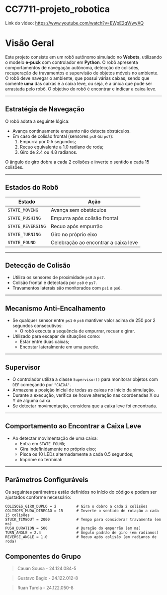# CC7711-projeto_robotica

Link do vídeo: https://www.youtube.com/watch?v=EWpE2qWwyXQ

# Visão Geral

Este projeto consiste em um robô autônomo simulado no **Webots**, utilizando o modelo **e-puck** com controlador em **Python**. O robô apresenta comportamentos de navegação autônoma, detecção de colisões, recuperação de travamentos e supervisão de objetos móveis no ambiente. O robô deve navegar o ambiente, que possui várias caixas, sendo que somente **uma** das caixas é a caixa leve, ou seja, é a única que pode ser arrastada pelo robô. O objetivo do robô é encontrar e indicar a caixa leve.

---

## Estratégia de Navegação

O robô adota a seguinte lógica:

- Avança continuamente enquanto não detecta obstáculos.
- Em caso de colisão frontal (sensores `ps0` ou `ps7`):
  1. Empurra por 0.5 segundos;
  2. Recuo equivalente a 1.0 radiano de roda;
  3. Giro de 2.4 ou 4.8 radianos.

O ângulo de giro dobra a cada 2 colisões e inverte o sentido a cada 15 colisões.

---

## Estados do Robô

| Estado          | Ação                            |
|-----------------|---------------------------------|
| `STATE_MOVING`  | Avança sem obstáculos           |
| `STATE_PUSHING` | Empurra após colisão frontal    |
| `STATE_REVERSING` | Recuo após empurrão           |
| `STATE_TURNING` | Giro no próprio eixo            |
| `STATE_FOUND`   | Celebração ao encontrar a caixa leve |

---

## Detecção de Colisão

- Utiliza os sensores de proximidade `ps0` a `ps7`.
- Colisão frontal é detectada por `ps0` e `ps7`.
- Travamentos laterais são monitorados com `ps1` a `ps6`.

---

## Mecanismo Anti-Encalhamento

- Se qualquer sensor entre `ps1` e `ps6` mantiver valor acima de 250 por 2 segundos consecutivos:
  - O robô executa a sequência de empurrar, recuar e girar.
- Utilizado para escapar de situações como:
  - Estar entre duas caixas;
  - Encostar lateralmente em uma parede.

---

## Supervisor

- O controlador utiliza a classe `Supervisor()` para monitorar objetos com `DEF` começando por `"CAIXA"`.
- Armazena a posição inicial de todas as caixas no início da simulação.
- Durante a execução, verifica se houve alteração nas coordenadas X ou Y de alguma caixa.
- Se detectar movimentação, considera que a caixa leve foi encontrada.

---

## Comportamento ao Encontrar a Caixa Leve

- Ao detectar movimentação de uma caixa:
  - Entra em `STATE_FOUND`;
  - Gira indefinidamente no próprio eixo;
  - Pisca os 10 LEDs alternadamente a cada 0.5 segundos;
  - Imprime no terminal:

---

## Parâmetros Configuráveis

Os seguintes parâmetros estão definidos no início do código e podem ser ajustados conforme necessário:
```
COLISOES_GIRO_DUPLO = 2         # Gira o dobro a cada 2 colisões
COLISOES_MUDA_DIRECAO = 15      # Inverte o sentido de rotação a cada 15 colisões
STUCK_TIMEOUT = 2000            # Tempo para considerar travamento (em ms)
PUSH_DURATION = 500             # Duração do empurrão (em ms)
TURN_ANGLE = 2.4                # Ângulo padrão de giro (em radianos)
REVERSE_ANGLE = 1.0             # Recuo após colisão (em radianos de roda)
```

## Componentes do Grupo

> Cauan Sousa - 24.124.084-5

> Gustavo Bagio - 24.122.012-8

> Ruan Turola - 24.122.050-8

